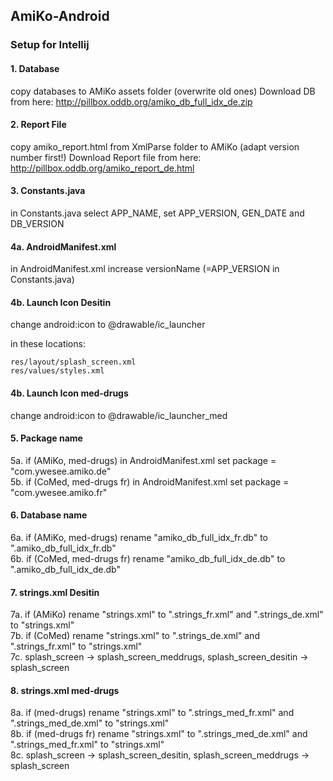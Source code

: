 ## AmiKo-Android

### Setup for Intellij

#### 1. Database
copy databases to AMiKo assets folder (overwrite old ones)
Download DB from here: http://pillbox.oddb.org/amiko_db_full_idx_de.zip

#### 2. Report File
copy amiko_report.html from XmlParse folder to AMiKo (adapt version number first!)
Download Report file from here: http://pillbox.oddb.org/amiko_report_de.html

#### 3. Constants.java
in Constants.java select APP_NAME, set APP_VERSION, GEN_DATE and DB_VERSION

#### 4a. AndroidManifest.xml
in AndroidManifest.xml increase versionName (=APP_VERSION in Constants.java)

#### 4b. Launch Icon Desitin
change android:icon to @drawable/ic_launcher  

in these locations:
```
res/layout/splash_screen.xml  
res/values/styles.xml
```
#### 4b. Launch Icon med-drugs 
change android:icon to @drawable/ic_launcher_med

#### 5. Package name
5a. if (AMiKo, med-drugs) in AndroidManifest.xml set package = "com.ywesee.amiko.de"  
5b. if (CoMed, med-drugs fr) in AndroidManifest.xml set package = "com.ywesee.amiko.fr"

#### 6. Database name
6a. if (AMiKo, med-drugs) rename "amiko_db_full_idx_fr.db" to ".amiko_db_full_idx_fr.db"  
6b. if (CoMed, med-drugs fr) rename "amiko_db_full_idx_de.db" to ".amiko_db_full_idx_de.db"

#### 7. strings.xml Desitin
7a. if (AMiKo) rename "strings.xml" to ".strings_fr.xml" and ".strings_de.xml" to "strings.xml"  
7b. if (CoMed) rename "strings.xml" to ".strings_de.xml" and ".strings_fr.xml" to "strings.xml"  
7c. splash_screen -> splash_screen_meddrugs, splash_screen_desitin -> splash_screen

#### 8. strings.xml med-drugs
8a. if (med-drugs) rename "strings.xml" to ".strings_med_fr.xml" and ".strings_med_de.xml" to "strings.xml"  
8b. if (med-drugs fr) rename "strings.xml" to ".strings_med_de.xml" and ".strings_med_fr.xml" to "strings.xml"  
8c. splash_screen -> splash_screen_desitin, splash_screen_meddrugs -> splash_screen

